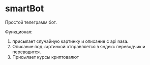 # smartBot
Простой телеграмм бот.

Функционал:
1) присылает случайную картинку и описание с api nasa.
2) Описание под картинкой отправляется в яндекс переводчик и переводится.
3) Присылает курсы криптовалют
